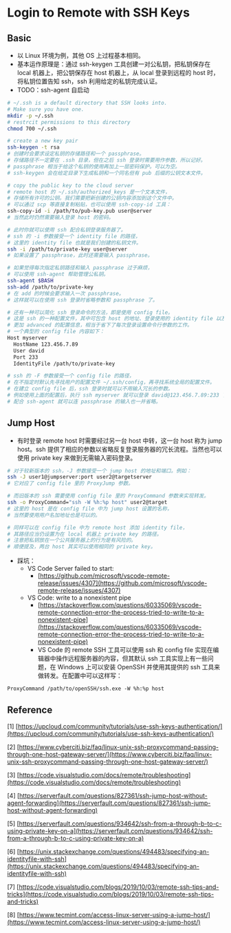 # Login to Remote with SSH Keys

## Basic

* 以 Linux 环境为例，其他 OS 上过程基本相同。
* 基本运作原理是：通过 ssh-keygen 工具创建一对公私钥，把私钥保存在 local 机器上，把公钥保存在 host 机器上，从 local 登录到远程的 host 时，将私钥位置告知 ssh，ssh 利用给定的私钥完成认证。
* TODO：ssh-agent 自启动

```bash
# ~/.ssh is a default directory that SSH looks into.
# Make sure you have one.
mkdir -p ~/.ssh
# restrcit permissions to this directory
chmod 700 ~/.ssh

# create a new key pair
ssh-keygen -t rsa
# 创建时会要求设定私钥的存储路径和一个 passphrase。
# 存储路径不一定要在 .ssh 目录，但在之后 ssh 登录时需要用作参数，所以记好。
# passphrase 相当于给这个私钥的使用再加上一层密码保护。可以为空。
# ssh-keygen 会在给定目录下生成私钥和一个同名但有 pub 后缀的公钥文本文件。

# copy the public key to the cloud server
# remote host 的 ~/.ssh/authorized_keys 是一个文本文件，
# 存储所有许可的公钥。我们需要把新创建的公钥内容添加到这个文件中。
# 可以通过 scp 等直接复制粘贴，也可以使用 ssh-copy-id 工具：
ssh-copy-id -i /path/to/pub-key.pub user@server
# 当然此时仍然需要输入登录 host 的密码。

# 此时你就可以使用 ssh 配合私钥登录服务器了。
# ssh 的 -i 参数接受一个 identity file 的路径，
# 这里的 identity file 也就是我们创建的私钥文件。
ssh -i /path/to/private-key user@server
# 如果设置了 passphrase，此时还需要输入 passphrase。

# 如果觉得每次指定私钥路径和输入 passphrase 过于麻烦，
# 可以使用 ssh-agent 帮助管理公私钥。
ssh-agent $BASH
ssh-add /path/to/private-key
# 在 add 的时候会要求输入一次 passphrase。
# 这样就可以在使用 ssh 登录时省略参数和 passphrase 了。

# 还有一种可以简化 ssh 登录命令的方法，即是使用 config file。
# 这是 ssh 的一种配置文件，其中可包含 host 的地址、登录使用的 identity file 以及
# 更加 advanced 的配置信息，相当于省下了每次登录设置命令行参数的工作。
# 一个典型的 config file 内容如下：
Host myserver
  HostName 123.456.7.89
  User david
  Port 233
  IdentityFile /path/to/private-key

# ssh 的 -F 参数接受一个 config file 的路径，
# 在不指定时默认先寻找用户的配置文件 ~/.ssh/config，再寻找系统全局的配置文件。
# 在建立 config file 后，ssh 登录时就可以不用输入冗长的参数。
# 例如使用上面的配置后，执行 ssh myserver 就可以登录 david@123.456.7.89:233 了。
# 配合 ssh-agent 就可以连 passphrase 的输入也一并省略。
```

## Jump Host

* 有时登录 remote host 时需要经过另一台 host 中转，这一台 host 称为 jump host。ssh 提供了相应的参数以省略反复登录服务器的冗长流程。当然也可以使用 private key 来做到无需输入密码登录。

```bash
# 对于较新版本的 ssh，-J 参数接受一个 jump host 的地址和端口。例如：
ssh -J user1@jumpserver:port user2@targetserver
# 它对应了 config file 里的 ProxyJump 参数。

# 而旧版本的 ssh 需要使用 config file 里的 ProxyCommand 参数来实现转发。
ssh -o ProxyCommand="ssh -W %h:%p host" user2@target
# 这里的 host 是在 config file 中为 jump host 设置的名称，
# 当然要使用用户名加地址也是可以的。

# 同样可以在 config file 中为 remote host 添加 identity file，
# 其路径应当仍设置为在 local 机器上 private key 的路径。
# 注意把私钥放在一个公共服务器上的行为是有风险的。
# 顺便提及，两台 host 其实可以使用相同的 private key。
```

* 踩坑：
  * VS Code Server failed to start:
    * [https://github.com/microsoft/vscode-remote-release/issues/4307](https://github.com/microsoft/vscode-remote-release/issues/4307)
  * VS Code: write to a nonexistent pipe
    * [https://stackoverflow.com/questions/60335069/vscode-remote-connection-error-the-process-tried-to-write-to-a-nonexistent-pipe](https://stackoverflow.com/questions/60335069/vscode-remote-connection-error-the-process-tried-to-write-to-a-nonexistent-pipe)
    * VS Code 的 remote SSH 工具可以使用 ssh 和 config file 实现在编辑器中操作远程服务器的内容，但其默认 ssh 工具实现上有一些问题，在 Windows 上可以安装 OpenSSH 并使用其提供的 ssh 工具来做转发。在配置中可以这样写：

```text
ProxyCommand /path/to/openSSH/ssh.exe -W %h:%p host
```

## Reference 

\[1\] [https://upcloud.com/community/tutorials/use-ssh-keys-authentication/](https://upcloud.com/community/tutorials/use-ssh-keys-authentication/)

\[2\] [https://www.cyberciti.biz/faq/linux-unix-ssh-proxycommand-passing-through-one-host-gateway-server/](https://www.cyberciti.biz/faq/linux-unix-ssh-proxycommand-passing-through-one-host-gateway-server/)

\[3\] [https://code.visualstudio.com/docs/remote/troubleshooting](https://code.visualstudio.com/docs/remote/troubleshooting)

\[4\] [https://serverfault.com/questions/827361/ssh-jump-host-without-agent-forwarding](https://serverfault.com/questions/827361/ssh-jump-host-without-agent-forwarding)

\[5\] [https://serverfault.com/questions/934642/ssh-from-a-through-b-to-c-using-private-key-on-a](https://serverfault.com/questions/934642/ssh-from-a-through-b-to-c-using-private-key-on-a)

\[6\] [https://unix.stackexchange.com/questions/494483/specifying-an-identityfile-with-ssh](https://unix.stackexchange.com/questions/494483/specifying-an-identityfile-with-ssh)

\[7\] [https://code.visualstudio.com/blogs/2019/10/03/remote-ssh-tips-and-tricks](https://code.visualstudio.com/blogs/2019/10/03/remote-ssh-tips-and-tricks)

\[8\] [https://www.tecmint.com/access-linux-server-using-a-jump-host/](https://www.tecmint.com/access-linux-server-using-a-jump-host/)













